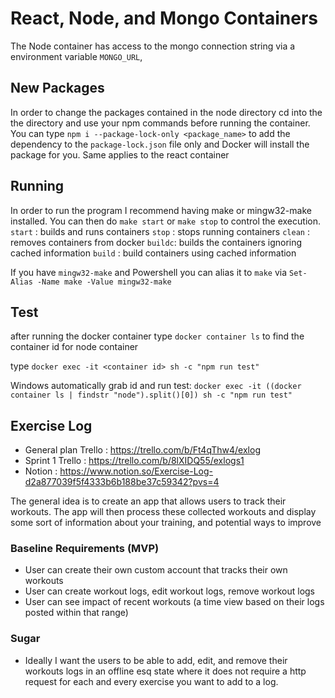 # React, Node, and Mongo Containers
The Node container has access to the mongo connection string via a environment variable `MONGO_URL`, 


## New Packages
In order to change the packages contained in the node directory cd into the the directory and use your npm commands before running the container.
You can type `npm i --package-lock-only <package_name>` to add the dependency to the `package-lock.json` file only and Docker will install the package for you. Same applies to the react container

## Running
In order to run the program I recommend having make or mingw32-make installed. You can then do `make start` or `make stop` to control the execution. 
`start` : builds and runs containers
`stop`  : stops running containers
`clean` : removes containers from docker
`buildc`: builds the containers ignoring cached information
`build` : build containers using cached information

If you have `mingw32-make` and Powershell you can alias it to `make` via `Set-Alias -Name make -Value mingw32-make`

## Test
after running the docker container type `docker container ls` to find the container id for node container

type `docker exec -it <container id> sh -c "npm run test"`

Windows automatically grab id and run test: `docker exec -it ((docker container ls | findstr "node").split()[0]) sh -c "npm run test"`

## Exercise Log
* General plan Trello : https://trello.com/b/Ft4qThw4/exlog
* Sprint 1 Trello : https://trello.com/b/8lXIDQ55/exlogs1
* Notion : https://www.notion.so/Exercise-Log-d2a877039f5f4333b6b188be37c59342?pvs=4

The general idea is to create an app that allows users to track their workouts. The app will then  process these collected workouts and display some sort of information about your training, and potential ways to improve

### Baseline Requirements (MVP)
* User can create their own custom account that tracks their own workouts
* User can create workout logs, edit workout logs, remove workout logs
* User can see impact of recent workouts (a time view based on their logs posted within that range)

### Sugar
* Ideally I want the users to be able to add, edit, and remove their workouts logs in an offline esq state where it does not require a http request for each and every exercise you want to add to a log. 
